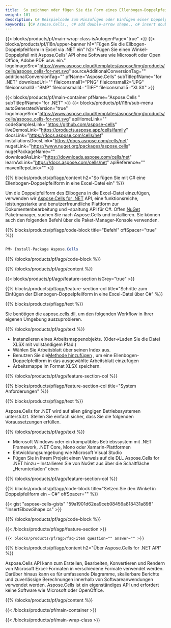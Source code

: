 ```yaml
---
title:  So zeichnen oder fügen Sie die Form eines Ellenbogen-Doppelpfeils in Excel ein via .NET
weight: 101
description: C# Beispielcode zum Hinzufügen oder Einfügen einer Doppelpfeilform in Excel mithilfe der Bibliothek .NET. Verwenden Sie diesen Code, um in MS Excel in VB.NET, Asp.NET oder einer anderen .NET-basierten Anwendung eine Doppelpfeilform zu erstellen.
keywords: [C# Aspose.Cells., c# add double-arrow shape., c# insert double-arrow shape., c# create double-arrow shape]
---
```

{{< blocks/products/pf/main-wrap-class isAutogenPage="true" >}}
{{< blocks/products/pf/i18n/upper-banner h1="Fügen Sie die Ellbogen-Doppelpfeilform in Excel via .NET ein" h2="Fügen Sie einen Winkel-Doppelpfeil mit Aspose.Cells\' API ohne Software wie Microsoft oder Open Office, Adobe PDF usw. ein." logoImageSrc="https://www.aspose.cloud/templates/aspose/img/products/cells/aspose_cells-for-net.svg" sourceAdditionalConversionTag="" additionalConversionTag="" pfName="Aspose.Cells" subTitlepfName="for .NET" downloadUrl="" fileiconsmall1="PNG" fileiconsmall2="JPG" fileiconsmall3="BMP" fileiconsmall4="TIFF" fileiconsmall5="XLSX" >}}

{{< blocks/products/pf/main-container pfName="Aspose.Cells " subTitlepfName="for .NET" >}}
{{< blocks/products/pf/i18n/sub-menu autoGeneratedVersion="true" logoImageSrc="https://www.aspose.cloud/templates/aspose/img/products/cells/aspose_cells-for-net.svg" apiHomeLink="" codeSamplesLink="https://github.com/aspose-cells" liveDemosLink="https://products.aspose.app/cells/family" docsLink="https://docs.aspose.com/cells/net" installationsDocsLink="https://docs.aspose.com/cells/net" nugetLink="https://www.nuget.org/packages/aspose.cells" nugetPackageName="" downloadAsLink="https://downloads.aspose.com/cells/net" learnAsLink="https://docs.aspose.com/cells/net" apiReference="" mavenRepoLink="" >}}

{{% blocks/products/pf/agp/content h2="So fügen Sie mit C# eine Ellenbogen-Doppelpfeilform in eine Excel-Datei ein" %}}

 Um die Doppelpfeilform des Ellbogens in die Excel-Datei einzufügen, verwenden wir
 [Aspose.Cells for .NET](https://products.aspose.com/cells/net) 
 API, eine funktionsreiche, leistungsstarke und benutzerfreundliche Plattform zur Dokumentenbearbeitung und -spaltung API für C#. Offen
 [NuGet](https://www.nuget.org/packages/aspose.cells) 
 Paketmanager, suchen Sie nach
 Aspose.Cells 
 und installieren. Sie können auch den folgenden Befehl über die Paket-Manager-Konsole verwenden.

{{% blocks/products/pf/agp/code-block title="Befehl" offSpacer="true" %}}

```cs

PM> Install-Package Aspose.Cells

```

{{% /blocks/products/pf/agp/code-block %}}

{{% /blocks/products/pf/agp/content %}}

{{< blocks/products/pf/agp/feature-section isGrey="true" >}}

{{% blocks/products/pf/agp/feature-section-col title="Schritte zum Einfügen der Ellenbogen-Doppelpfeilform in eine Excel-Datei über C#" %}}

{{% blocks/products/pf/agp/text %}}

Sie benötigen die aspose.cells.dll, um den folgenden Workflow in Ihrer eigenen Umgebung auszuprobieren.

{{% /blocks/products/pf/agp/text %}}

+ Instanziieren eines Arbeitsmappenobjekts. (Oder->Laden Sie die Datei XLSX mit vollständigem Pfad.)
+ Wählen Sie Arbeitsblatt über seinen Index aus.
 + Benutzen Sie die[Methode hinzufügen](https://reference.aspose.com/cells/net/aspose.cells.drawing/shapecollection/addautoshape/) , um eine Ellenbogen-Doppelpfeilform in das ausgewählte Arbeitsblatt einzufügen
+ Arbeitsmappe im Format XLSX speichern.

{{% /blocks/products/pf/agp/feature-section-col %}}

{{% blocks/products/pf/agp/feature-section-col title="System Anforderungen" %}}

{{% blocks/products/pf/agp/text %}}

 Aspose.Cells for .NET wird auf allen gängigen Betriebssystemen unterstützt. Stellen Sie einfach sicher, dass Sie die folgenden Voraussetzungen erfüllen.

{{% /blocks/products/pf/agp/text %}}

-  Microsoft Windows oder ein kompatibles Betriebssystem mit .NET Framework, .NET Core, Mono oder Xamarin-Plattformen
-  Entwicklungsumgebung wie Microsoft Visual Studio
-  Fügen Sie in Ihrem Projekt einen Verweis auf die DLL Aspose.Cells for .NET hinzu – Installieren Sie von NuGet aus über die Schaltfläche „Herunterladen“ oben

{{% /blocks/products/pf/agp/feature-section-col %}}

{{% blocks/products/pf/agp/code-block title="Setzen Sie den Winkel in Doppelpfeilform ein – C#" offSpacer="" %}}

{{< gist "aspose-cells-gists" "59a1901d62ea9ceb08456a818431a898" "InsertElbowShape.cs" >}}

{{% /blocks/products/pf/agp/code-block %}}

{{< /blocks/products/pf/agp/feature-section >}}

    {{< blocks/products/pf/agp/faq-item question="" answer="" >}}
 

<!-- aboutfile Starts -->

{{% blocks/products/pf/agp/content h2="Über Aspose.Cells for .NET API" %}}

Aspose.Cells API kann zum Erstellen, Bearbeiten, Konvertieren und Rendern von Microsoft Excel-Formaten in verschiedene Formate verwendet werden. Darüber hinaus kann es für umfassende Diagramme, skalierbare Berichte und zuverlässige Berechnungen innerhalb von Softwareanwendungen verwendet werden. Aspose.Cells ist ein eigenständiges API und erfordert keine Software wie Microsoft oder OpenOffice.

{{% /blocks/products/pf/agp/content %}}



<!-- aboutfile Ends -->
<!--
{{< blocks/products/pf/agp/other-supported-section title="Other Supported Splitting Formats" subTitle="Using C#, One can also split large file into chunks of many other file formats including." >}}

{{< blocks/products/pf/agp/other-supported-section-item href="https://products.aspose.com/cells/net/splitter/ods/" name="ODS" description="OpenDocument Spreadsheet File" >}}
{{< blocks/products/pf/agp/other-supported-section-item href="https://products.aspose.com/cells/net/splitter/xls/" name="XLS" description="Excel Binary Format" >}}
{{< blocks/products/pf/agp/other-supported-section-item href="https://products.aspose.com/cells/net/splitter/xlsb/" name="XLSB" description="Binary Excel Workbook File" >}}
{{< blocks/products/pf/agp/other-supported-section-item href="https://products.aspose.com/cells/net/splitter/xlsm/" name="XLSM" description="Spreadsheet File" >}}

{{< /blocks/products/pf/agp/other-supported-section >}}

-->

{{< /blocks/products/pf/main-container >}}
    
{{< /blocks/products/pf/main-wrap-class >}}
